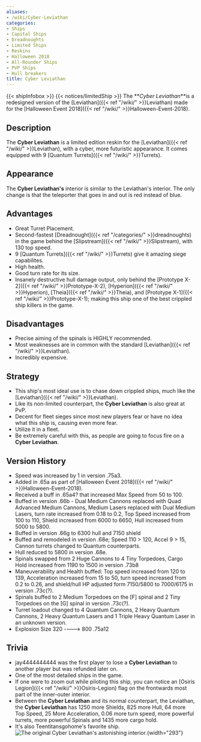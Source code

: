 ```yaml
---
aliases:
- /wiki/Cyber-Leviathan
categories:
- Ships
- Capital Ships
- Dreadnoughts
- Limited Ships
- Reskins
- Halloween 2018
- All-Rounder Ships
- PVP Ships
- Hull breakers
title: Cyber Leviathan
---
```


{{< shipInfobox >}} {{< notices/limitedShip >}} The **_Cyber Leviathan_**is a redesigned version of the [Leviathan]({{< ref "/wiki/" >}}Leviathan) made for the [Halloween Event 2018]({{< ref "/wiki/" >}}Halloween-Event-2018). 

## Description

The **Cyber Leviathan** is a limited edition reskin for the [Leviathan]({{< ref "/wiki/" >}}Leviathan), with a cyber, more futuristic appearance. It comes equipped with 9 [Quantum Turrets]({{< ref "/wiki/" >}}Turrets).

## Appearance

The **Cyber Leviathan's** interior is similar to the Leviathan's interior. The only change is that the teleporter that goes in and out is red instead of blue.

## Advantages

- Great Turret Placement.
- Second-fastest [Dreadnought]({{< ref "/categories/" >}}dreadnoughts) in the game behind the [Slipstream]({{< ref "/wiki/" >}}Slipstream), with 130 top speed.
- 9 [Quantum Turrets]({{< ref "/wiki/" >}}Turrets) give it amazing siege capabilites.
- High health.
- Good turn rate for its size.
- Insanely destructive hull damage output, only behind the [Prototype X-2]({{< ref "/wiki/" >}}Prototype-X-2), [Hyperion]({{< ref "/wiki/" >}}Hyperion), [Theia]({{< ref "/wiki/" >}}Theia), and [Prototype X-1]({{< ref "/wiki/" >}}Prototype-X-1); making this ship one of the best crippled ship killers in the game.

## Disadvantages

- Precise aiming of the spinals is HIGHLY recommended.
- Most weaknesses are in common with the standard [Leviathan]({{< ref "/wiki/" >}}Leviathan).
- Incredibly expensive.

## Strategy

- This ship's most ideal use is to chase down crippled ships, much like the [Leviathan]({{< ref "/wiki/" >}}Leviathan).
- Like its non-limited counterpart, the **Cyber Leviathan** is also great at PvP.
- Decent for fleet sieges since most new players fear or have no idea what this ship is, causing even more fear.
- Utilize it in a fleet.
- Be extremely careful with this, as people are going to focus fire on a **Cyber Leviathan**.

## Version History 

- Speed was increased by 1 in version .75a3.
- Added in .65a as part of [Halloween Event 2018]({{< ref "/wiki/" >}}Halloween-Event-2018).
- Received a buff in .65a4? that increased Max Speed from 50 to 100.
- Buffed in version .66b - Dual Medium Cannons replaced with Quad Advanced Medium Cannons, Medium Lasers replaced with Dual Medium Lasers, turn rate increased from 0.18 to 0.2, Top Speed increased from 100 to 110, Shield increased from 6000 to 6650, Hull increased from 5000 to 5800.
- Buffed in version .66g to 6300 hull and 7150 shield
- Buffed and remodeled in version .68e; Speed 110 > 120, Accel 9 > 15, Cannon turrets changed to Quantum counterparts.
- Hull reduced to 5800 in version .68e.
- Spinals swapped from 2 Huge Cannons to 4 Tiny Torpedoes, Cargo Hold increased from 1190 to 1500 in version .73b8
- Maneuverability and Health buffed: Top speed increased from 120 to 139, Acceleration increased from 15 to 50, turn speed increased from 0.2 to 0.26, and shield/hull HP adjusted form 7150/5800 to 7000/6175 in version .73c(?).
- Spinals buffed to 2 Medium Torpedoes on the [F] spinal and 2 Tiny Torpedoes on the [G] spinal in version .73c(?).
- Turret loadout changed to 4 Quantum Cannons, 2 Heavy Quantum Cannons, 2 Heavy Quantum Lasers and 1 Triple Heavy Quantum Laser in an unknown version.
- Explosion Size 320 ----> 800 .75a12

## Trivia

- jay4444444444 was the first player to lose a **Cyber Leviathan** to another player but was refunded later on.
- One of the most detailed ships in the game.
- If one were to zoom out while piloting this ship, you can notice an [Osiris Legion]({{< ref "/wiki/" >}}Osiris-Legion) flag on the frontwards most part of the inner-outer interior.
- Between the **Cyber Leviathan** and its normal counterpart, the Leviathan, the **Cyber Leviathan** has 1250 more Shields, 825 more Hull, 64 more Top Speed, 25 More Acceleration, 0.06 more turn speed, more powerful turrets, more powerful Spinals and 1435 more cargo hold.
- It's also Teentitansgohome's favorite ship.![The original **Cyber
Leviathan's** astonishing
interior.](CyberLeviInterior.png "The original Cyber Leviathan's astonishing interior."){width="293"}